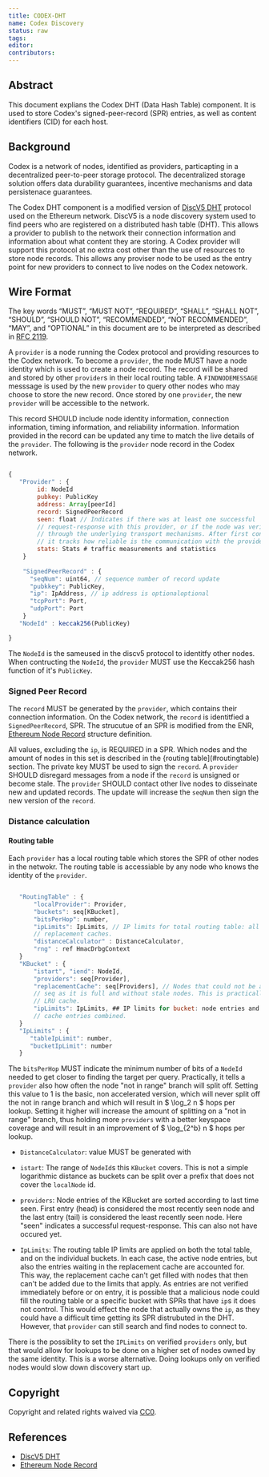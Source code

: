 ```yaml
---
title: CODEX-DHT
name: Codex Discovery
status: raw
tags: 
editor: 
contributors:
---
```


## Abstract

This document explians the Codex DHT (Data Hash Table) component.
It is used to store Codex's signed-peer-record (SPR) entries,
as well as content identifiers (CID) for each host.

## Background

Codex is a network of nodes, identified as providers,
particapting in a decentralized peer-to-peer storage protocol.
The decentralized storage solution offers data durability guarantees,
incentive mechanisms and data persistenace guarantees.

The Codex DHT component is a modified version of
[DiscV5 DHT](https://github.com/ethereum/devp2p/blob/master/discv5/discv5.md) protocol used on the Ethereum network.
DiscV5 is a node discovery system used to find peers who are registered on a distributed hash table (DHT).
This allows a provider to publish to the network their connection information and
information about what content they are storing.
A Codex provider will support this protocol at no extra cost other than the use of resources to store node records.
This allows any proviser node to be used as the entry point for new providers to connect to live nodes on the Codex netowork.

## Wire Format

The key words “MUST”, “MUST NOT”, “REQUIRED”, “SHALL”, “SHALL NOT”, “SHOULD”,
“SHOULD NOT”, “RECOMMENDED”, “NOT RECOMMENDED”, “MAY”, and
“OPTIONAL” in this document are to be interpreted as described in [RFC 2119](https://www.ietf.org/rfc/rfc2119.txt).

A `provider` is a node running the Codex protocol and providing resources to the Codex network.
To become a `provider`, the node MUST have a node identity which is used to create a node record.
The record will be shared and
stored by other `provider`s in their local routing table.
A `FINDNODEMESSAGE` messsage is used by the new `provider` to query other nodes who may choose to store the new record.
Once stored by one `provider`,
the new `provider` will be accessible to the network.

This record SHOULD include node identity information, connection information,
timing information, and reliability information.
Information provided in the record can be updated any time to match the live details of the `provider`.
The following is the `provider` node record in the Codex network.

``` js

{
   "Provider" : {
        id: NodeId
        pubkey: PublicKey
        address: Array[peerId]
        record: SignedPeerRecord
        seen: float // Indicates if there was at least one successful
        // request-response with this provider, or if the node was verified
        // through the underlying transport mechanisms. After first contact
        // it tracks how reliable is the communication with the provider.
        stats: Stats # traffic measurements and statistics
    }
  
    "SignedPeerRecord" : {
      "seqNum": uint64, // sequence number of record update
      "pubkkey": PublicKey,
      "ip": IpAddress, // ip address is optionaloptional
      "tcpPort": Port,
      "udpPort": Port
    }
   "NodeId" : keccak256(PublicKey)

}

```

The `NodeId` is the sameused in the discv5 protocol to identitfy other nodes.
When contructing the `NodeId`,
the `provider` MUST use the Keccak256 hash function of it's `PublicKey`.

### Signed Peer Record

The `record` MUST be generated by the `provider`,
which contains their connection information.
On the Codex network,
the `record` is identitfied a `SignedPeerRecord`, SPR.
The strucutue of an SPR is modified from the ENR,
[Ethereum Node Record](https://github.com/ethereum/devp2p/blob/master/enr.md) structure definition.

All values, excluding the `ip`, is REQUIRED in a SPR.
Which nodes and the amount of nodes in this set is described in the {routing table](#routingtable) section.
The private key MUST be used to sign the `record`.
A `provider` SHOULD disregard messages from a node if the `record` is unsigned or become stale.
The `provider` SHOULD contact other live nodes to disseinate new and updated records.
The update will increase the `seqNum` then sign the new version of the `record`.

### Distance calculation

#### Routing table

Each `provider` has a local routing table which stores the SPR of other nodes in the netwokr.
The routing table is accessiable by any node who knows the identity of the `provider`.

``` js

   "RoutingTable" : {
       "localProvider": Provider,
       "buckets": seq[KBucket],
       "bitsPerHop": number, 
       "ipLimits": IpLimits, // IP limits for total routing table: all buckets and
       // replacement caches.
       "distanceCalculator" : DistanceCalculator,
       "rng" : ref HmacDrbgContext
   }
   "KBucket" : {
       "istart", "iend": NodeId, 
       "providers": seq[Provider],
       "replacementCache": seq[Providers], // Nodes that could not be added to the `providers`
       // seq as it is full and without stale nodes. This is practically a small
       // LRU cache.
       "ipLimits": IpLimits, ## IP limits for bucket: node entries and replacement
       // cache entries combined.
   }
   "IpLimits" : {
      "tableIpLimit": number,
      "bucketIpLimit": number
   }


```

The `bitsPerHop` MUST indicate the minimum number of bits of a `NodeId` needed to get closer to finding the target per query.
Practically, it tells a `provider` also how often the node "not in range" branch will split off.
Setting this value to 1 is the basic, non accelerated version,
which will never split off the not in range branch and
which will result in $ \log_2 n $ hops per lookup.
Setting it higher will increase the amount of splitting on a "not in range" branch,
thus holding more `providers` with a better keyspace coverage and
will result in an improvement of $ \log_{2^b} n $ hops per lookup.

- `DistanceCalculator`: value MUST be generated with
- `istart`: The range of `NodeId`s this `KBucket` covers.
This is not a simple logarithmic distance as buckets can be split over a prefix that
does not cover the `localNode` id.

- `providers`: Node entries of the KBucket are sorted according to last time seen.
First entry (head) is considered the most recently seen node and
the last entry (tail) is considered the least recently seen node.
Here "seen" indicates a successful request-response.
This can also not have occured yet.

- `IpLimits`: The routing table IP limits are applied on both the total table,
and on the individual buckets.
In each case, the active node entries,
but also the entries waiting in the replacement cache are accounted for.
This way, the replacement cache can't get filled with nodes that then can't be added due to the limits that apply.
As entries are not verified immediately before or on entry,
it is possible that a malicious node could fill the routing table or
a specific bucket with SPRs that have `ip`s it does not control.
This would effect the node that actually owns the `ip`,
as they could have a difficult time getting its SPR distrubuted in the DHT.
However, that `provider` can still search and find nodes to connect to.

There is the possiblity to set the `IPLimits` on verified `providers` only,
but that would allow for lookups to be done on a higher set of nodes owned by the same identity.
This is a worse alternative.
Doing lookups only on verified nodes would slow down discovery start up.

## Copyright

Copyright and related rights waived via [CC0](https://creativecommons.org/publicdomain/zero/1.0/).

## References
- [DiscV5 DHT](https://github.com/ethereum/devp2p/blob/master/discv5/discv5.md)
- [Ethereum Node Record](https://github.com/ethereum/devp2p/blob/master/enr.md)
